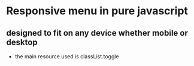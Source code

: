 # Responsive menu in pure javascript
## designed to fit on any device whether mobile or desktop 
* the main resource used is classList.toggle